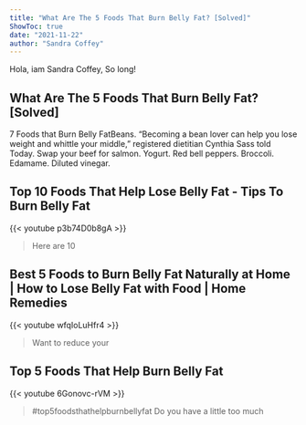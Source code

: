 ```yaml
---
title: "What Are The 5 Foods That Burn Belly Fat? [Solved]"
ShowToc: true 
date: "2021-11-22"
author: "Sandra Coffey" 
---
```


Hola, iam Sandra Coffey, So long!
## What Are The 5 Foods That Burn Belly Fat? [Solved]
7 Foods that Burn Belly FatBeans. “Becoming a bean lover can help you lose weight and whittle your middle,” registered dietitian Cynthia Sass told Today. 
 Swap your beef for salmon. 
 Yogurt. 
 Red bell peppers. 
 Broccoli. 
 Edamame. 
 Diluted vinegar.

## Top 10 Foods That Help Lose Belly Fat - Tips To Burn Belly Fat
{{< youtube p3b74D0b8gA >}}
>Here are 10 

## Best 5 Foods to Burn Belly Fat Naturally at Home | How to Lose Belly Fat with Food | Home Remedies
{{< youtube wfqIoLuHfr4 >}}
>Want to reduce your 

## Top 5 Foods That Help Burn Belly Fat
{{< youtube 6Gonovc-rVM >}}
>#top5foodsthathelpburnbellyfat Do you have a little too much 

